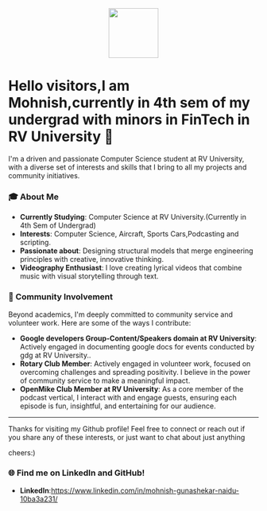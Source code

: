 <div align="center">
    <a href="https://gssoc.girlscript.tech/leaderboard">
        <img src="https://raw.githubusercontent.com/GSSoC24/Postman-Challenge/main/docs/assets/Postman%20White.png" width="100px" height="100px" />
    </a>
</div>

# Hello visitors,I am Mohnish,currently in 4th sem of my undergrad with minors in FinTech in RV University 👋

I'm a driven and passionate Computer Science student at RV University, with a diverse set of interests and skills that I bring to all my projects and community initiatives.

### 🎓 About Me
- **Currently Studying**: Computer Science at RV University.(Currently in 4th Sem of Undergrad)
- **Interests**: Computer Science, Aircraft, Sports Cars,Podcasting and scripting.
- **Passionate about**: Designing structural models that merge engineering principles with creative, innovative thinking.
- **Videography Enthusiast**: I love creating lyrical videos that combine music with visual storytelling through text.

### 🌱 Community Involvement
Beyond academics, I'm deeply committed to community service and volunteer work. Here are some of the ways I contribute:
- **Google developers Group-Content/Speakers domain at RV University**: Actively engaged in documenting google docs for events conducted by gdg at RV University..
- **Rotary Club Member**: Actively engaged in volunteer work, focused on overcoming challenges and spreading positivity. I believe in the power of community service to make a meaningful impact.
- **OpenMike Club Member at RV University**: As a core member of the podcast vertical, I interact with and engage guests, ensuring each episode is fun, insightful, and entertaining for our audience.

-------------------------------------------------------------------------------------------------------------------------------------------------------------------------------------------------------------------

Thanks for visiting my Github profile! Feel free to connect or reach out if you share any of these interests, or just want to chat about just anything 

cheers:)

### 🌐 Find me on LinkedIn and GitHub!
- **LinkedIn**:https://www.linkedin.com/in/mohnish-gunashekar-naidu-10ba3a231/
